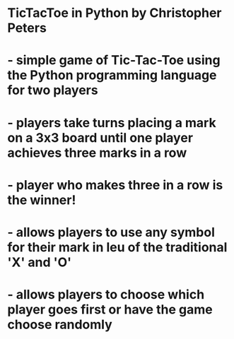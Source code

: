 # TicTacToe in Python by Christopher Peters

# - simple game of Tic-Tac-Toe using the Python programming language for two players
# - players take turns placing a mark on a 3x3 board until one player achieves three marks in a row
# - player who makes three in a row is the winner!
# - allows players to use any symbol for their mark in leu of the traditional 'X' and 'O'
# - allows players to choose which player goes first or have the game choose randomly
